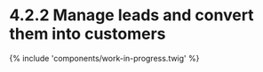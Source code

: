# 4.2.2 Manage leads and convert them into customers

{% include 'components/work-in-progress.twig' %}